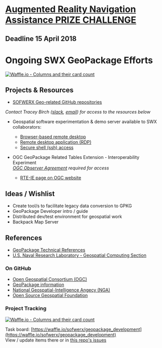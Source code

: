 # [Augmented Reality Navigation Assistance PRIZE CHALLENGE](https://www.teamwerx.org/geo-hack-n-hunt-prize-challenges/?tab=overview) #
## Deadline 15 April 2018 ##

# Ongoing SWX GeoPackage Efforts #
[![Waffle.io - Columns and their card count](https://badge.waffle.io/sofwerx/geopackage_development.svg?columns=all)](https://waffle.io/sofwerx/geopackage_development)

## Projects & Resources ##
- [SOFWERX Geo-related GitHub repositories](https://github.com/orgs/sofwerx/teams/geo/repositories)


_Contact Tracey Birch ([slack](https://sofwerx.slack.com/team/U5N2X4Q69), [email](mailto:tracey.birch@sofwerx.org)) for access to the resources below_

- Geospatial software experimentation & demo server available to SWX collaborators:
	- [Browser-based remote desktop](http://guacamole.geotools1.devwerx.org)
	- [Remote desktop application (RDP)](rdp://guacamole.geotools1.devwerx.org)
	- [Secure shell (ssh) access](ssh://geotools1.devwerx.org)

- OGC GeoPackage Related Tables Extension - Interoperability Experiment  
	  _[OGC Observer Agreement](https://portal.opengeospatial.org/files/?artifact_id=75290) required for access_
  - [RTE-IE page on OGC website](http://www.opengeospatial.org/projects/initiatives/gpkg-rteie)


## Ideas / Wishlist ##
- Create tool/s to facilitate legacy data conversion to GPKG
- GeoPackage Developer intro / guide
- Distributed dev/test environment for geospatial work
- Backpack Map Server

## References ##
- [GeoPackage Technical References](https://trello.com/b/PpUbxYxf/reference)
- [U.S. Naval Research Laboratory - Geospatial Computing Section](https://geoint.nrlssc.navy.mil)

### On GitHub ###
- [Open Geospatial Consortium (OGC)](https://github.com/opengeospatial)
- [GeoPackage information](https://www.geopackage.org)
- [National Geospatial-Intelligence Angecy (NGA)](https://github.com/ngageoint)
- [Open Source Geospatial Foundation](https://github.com/OSGeo)


### Project Tracking ###
[![Waffle.io - Columns and their card count](https://badge.waffle.io/sofwerx/geopackage_development.svg?columns=all)](https://waffle.io/sofwerx/geopackage_development)

Task board: [https://waffle.io/sofwerx/geopackage_development](https://waffle.io/sofwerx/geopackage_development)  
View / update items there or in [this repo's issues](https://github.com/sofwerx/geopackage_development/issues)

